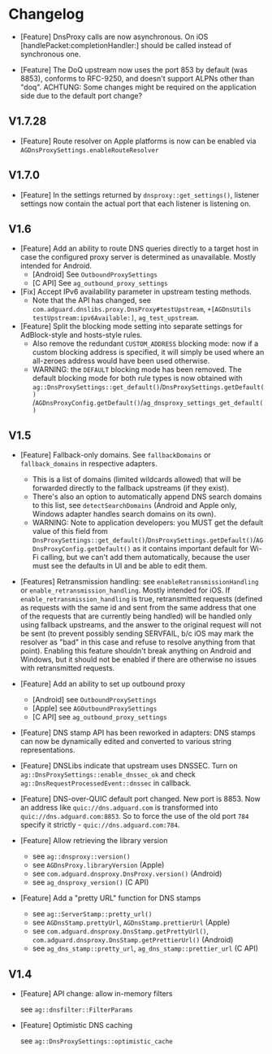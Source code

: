 # Changelog

* [Feature] DnsProxy calls are now asynchronous. On iOS [handlePacket:completionHandler:] should be called instead of synchronous one.

* [Feature] The DoQ upstream now uses the port 853 by default (was 8853), conforms to RFC-9250, and doesn't support ALPNs other than "doq".
            ACHTUNG: Some changes might be required on the application side due to the default port change? 

## V1.7.28

* [Feature] Route resolver on Apple platforms is now can be enabled via `AGDnsProxySettings.enableRouteResolver`

## V1.7.0

* [Feature] In the settings returned by `dnsproxy::get_settings()`, listener settings now contain
  the actual port that each listener is listening on.

## V1.6
* [Feature] Add an ability to route DNS queries directly to a target host in case the configured
            proxy server is determined as unavailable. Mostly intended for Android.
    * [Android] See `OutboundProxySettings`
    * [C API] See `ag_outbound_proxy_settings`
* [Fix] Accept IPv6 availability parameter in upstream testing methods.
    * Note that the API has changed, see `com.adguard.dnslibs.proxy.DnsProxy#testUpstream`, `+[AGDnsUtils testUpstream:ipv6Available:]`, `ag_test_upstream`.
* [Feature] Split the blocking mode setting into separate settings for AdBlock-style and hosts-style rules.
    * Also remove the redundant `CUSTOM_ADDRESS` blocking mode: now if a custom blocking address is specified,
    it will simply be used where an all-zeroes address would have been used otherwise.
    * WARNING: the `DEFAULT` blocking mode has been removed. The default blocking mode for both rule types
    is now obtained with `ag::DnsProxySettings::get_default()`/`DnsProxySettings.getDefault()`
      /`AGDnsProxyConfig.getDefault()`/`ag_dnsproxy_settings_get_default()`
## V1.5
* [Feature] Fallback-only domains. See `fallbackDomains` or `fallback_domains` in respective adapters.
    * This is a list of domains (limited wildcards allowed) that will be forwarded directly to the fallback upstreams (if they exist).
    * There's also an option to automatically append DNS search domains to this list, see `detectSearchDomains` (Android and Apple only, Windows adapter handles search domains on its own).
  * WARNING: Note to application developers: you MUST get the default value of this field
    from `DnsProxySettings::get_default()`/`DnsProxySettings.getDefault()`/`AGDnsProxyConfig.getDefault()`
    as it contains important default for Wi-Fi calling, but we can't add them automatically, because the user must see the defaults in UI and be able to edit them.
  
* [Features] Retransmission handling: see `enableRetransmissionHandling` or `enable_retransmission_handling`.
    Mostly intended for iOS.
    If `enable_retransmission_handling` is true, retransmitted requests (defined as requests with the same id and sent from the same address that one of the requests that are currently being handled) will be handled only using fallback upstreams, and the answer to the original request will not be sent (to prevent possibly sending SERVFAIL, b/c iOS may mark the resolver as "bad" in this case and refuse to resolve anything from that point).
    Enabling this feature shouldn't break anything on Android and Windows, but it should not be enabled if there are otherwise no issues with retransmitted requests.
* [Feature] Add an ability to set up outbound proxy
    * [Android] see `OutboundProxySettings`
    * [Apple] see `AGOutboundProxySettings`
    * [C API] see `ag_outbound_proxy_settings`
* [Feature] DNS stamp API has been reworked in adapters: DNS stamps can now be
            dynamically edited and converted to various string representations.
* [Feature] DNSLibs indicate that upstream uses DNSSEC. Turn on `ag::DnsProxySettings::enable_dnssec_ok`
    and check `ag::DnsRequestProcessedEvent::dnssec` in callback.
* [Feature] DNS-over-QUIC default port changed. New port is 8853.
    Now an address like `quic://dns.adguard.com` is transformed into `quic://dns.adguard.com:8853`.
    So to force the use of the old port `784` specify it strictly - `quic://dns.adguard.com:784`.
* [Feature] Allow retrieving the library version
    * see `ag::dnsproxy::version()`
    * see `AGDnsProxy.libraryVersion` (Apple)
    * see `com.adguard.dnsproxy.DnsProxy.version()` (Android)
    * see `ag_dnsproxy_version()` (C API)
* [Feature] Add a "pretty URL" function for DNS stamps
    * see `ag::ServerStamp::pretty_url()`
    * see `AGDnsStamp.prettyUrl`, `AGDnsStamp.prettierUrl` (Apple)
    * see `com.adguard.dnsproxy.DnsStamp.getPrettyUrl()`,
          `com.adguard.dnsproxy.DnsStamp.getPrettierUrl()` (Android)
    * see `ag_dns_stamp::pretty_url`, `ag_dns_stamp::prettier_url` (C API)

## V1.4
* [Feature] API change: allow in-memory filters<p>
    see `ag::dnsfilter::FilterParams`
* [Feature] Optimistic DNS caching<p>
    see `ag::DnsProxySettings::optimistic_cache`
